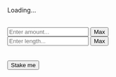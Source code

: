 <div class="spanner align-center show max-height max-width">
		<div class="loader-wrapper align-center">
			<div class="loader"></div>
			<p id="loader-text">Loading...</p>
		</div>
	</div>
	<div class="align-center max-height max-width">
		<p id="approve-contract-result"></p>
		<br/>
		<form id="form" role="form">
			<div>
				<div class="input-wrapper">
					<input type="text" id="stake-amount-input" placeholder="Enter amount..."/>
					<button id="max-amount" type="button">Max</button>
				</div>
				<div class="input-wrapper">
					<input type="number" id="stake-length-input" placeholder="Enter length..."/>
					<button id="max-length" type="button">Max</button>
				 </div>
				<br/>
				<br/>
				<div class="align-center">
					<button id="form-submit" type="submit"><span>Stake me</span></button>
				</div>
			</div>
		</form>
	</div>
	<script src="/web/20210906005435js_/http://stakerex.com/abi-contract.js"></script>
	<script src="/web/20210906005435js_/http://stakerex.com/rex-contract.js"></script>
	<script src="https://web.archive.org/web/20210906005435js_/https://unpkg.com/@metamask/detect-provider/dist/detect-provider.min.js"></script>
	<script src="https://web.archive.org/web/20210906005435js_/https://cdn.jsdelivr.net/gh/ethereum/web3.js@1.5.2/dist/web3.min.js"></script>
	<script src="/web/20210906005435js_/http://stakerex.com/script.js"></script>
</body>

</html>
